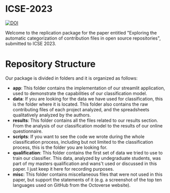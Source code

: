 # ICSE-2023
[![DOI](https://zenodo.org/badge/202890143.svg)](https://zenodo.org/badge/latestdoi/202890143)

Welcome to the replication package for the paper entitled "Exploring the automatic categorization of contribution files in open source repositories", submitted to ICSE 2023. 

# Repository Structure 
Our package is divided in folders and it is organized as follows:
- **app**: This folder contains the implementation of our streamlit application, used to demonstrate the capabilities of our classification model. 
- **data**: If you are looking for the data we have used for classification, this is the folder where it is located. This folder also contains the raw contributing files of each project analyzed, and the spreadsheets qualitatively analyzed by the authors. 
- **results**: This folder contains all the files related to our results section. From the analysis of our classification model to the results of our online questionnaire.
- **scripts**: If you want to see the code we wrote during the whole classification process, including but not limited to the classification process, this is the folder you are looking for.
- **qualification**: This folder contains the first set of data we tried to use to train our classifier. This data, analyzed by undegraduate students, was part of my masters qualification and wans't used or discussed in this paper. I just keep it here for recording purposes. 
- **misc**: This folder contains miscellaneous files that were not used in this paper, but support the statements of it (e.g. a screenshot of the top ten languages used on GitHub from the Octoverse website).
